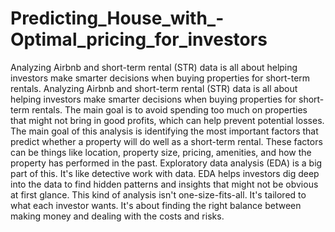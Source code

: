 # Predicting_House_with_-Optimal_pricing_for_investors
Analyzing Airbnb and short-term rental (STR) data is all about helping investors make smarter decisions when buying properties for short-term rentals.
Analyzing Airbnb and short-term rental (STR) data is all about helping investors make smarter decisions when buying properties for short-term rentals. The main goal is to avoid spending too much on properties that might not bring in good profits, which can help prevent potential losses.
The main goal of this analysis is identifying the most important factors that predict whether a property will do well as a short-term rental. These factors can be things like location, property size, pricing, amenities, and how the property has performed in the past.
Exploratory data analysis (EDA) is a big part of this. It's like detective work with data. EDA helps investors dig deep into the data to find hidden patterns and insights that might not be obvious at first glance.
This kind of analysis isn't one-size-fits-all. It's tailored to what each investor wants. It's about finding the right balance between making money and dealing with the costs and risks.
